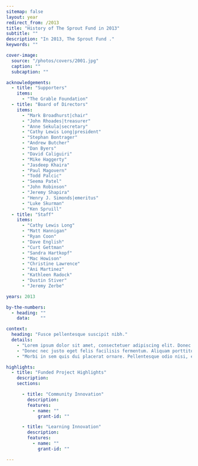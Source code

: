 ```yaml
---
sitemap: false
layout: year
redirect_from: /2013
title: "History of The Sprout Fund in 2013"
subtitle: ""
description: "In 2013, The Sprout Fund ."
keywords: ""

cover-image:
  source: "/photos/covers/2001.jpg"
  caption: ""
  subcaption: ""

acknowledgements:
  - title: "Supporters"
    items:
      - "The Grable Foundation"
  - title: "Board of Directors"
    items:
      - "Mark Broadhurst|chair"
      - "John Rhoades|treasurer"
      - "Anne Sekula|secretary"
      - "Cathy Lewis Long|president"
      - "Stephan Bontrager"
      - "Andrew Butcher"
      - "Dan Byers"
      - "David Caliguiri"
      - "Mike Haggerty"
      - "Jasdeep Khaira"
      - "Paul Magovern"
      - "Todd Palcic"
      - "Seema Patel"
      - "John Robinson"
      - "Jeremy Shapira"
      - "Henry J. Simonds|emeritus"
      - "Luke Skurman"
      - "Ken Spruill"
  - title: "Staff"
    items:
      - "Cathy Lewis Long"
      - "Matt Hannigan"
      - "Ryan Coon"
      - "Dave English"
      - "Curt Gettman"
      - "Sandra Hartkopf"
      - "Mac Howison"
      - "Christine Lawrence"
      - "Ani Martinez"
      - "Kathleen Radock"
      - "Dustin Stiver"
      - "Jeremy Zerbe"

years: 2013

by-the-numbers:
  - heading: ""
    data:    ""

context:
  heading: "Fusce pellentesque suscipit nibh."
  details:
    - "Lorem ipsum dolor sit amet, consectetuer adipiscing elit. Donec odio. Quisque volutpat mattis eros. Nullam malesuada erat ut turpis. Suspendisse urna nibh, viverra non, semper suscipit, posuere a, pede."
    - "Donec nec justo eget felis facilisis fermentum. Aliquam porttitor mauris sit amet orci. Aenean dignissim pellentesque felis."
    - "Morbi in sem quis dui placerat ornare. Pellentesque odio nisi, euismod in, pharetra a, ultricies in, diam. Sed arcu. Cras consequat."

highlights:
  - title: "Funded Project Highlights"
    description:
    sections:

      - title: "Community Innovation"
        description:
        features:
          - name: ""
            grant-id: ""

      - title: "Learning Innovation"
        description:
        features:
          - name: ""
            grant-id: ""

---
```

